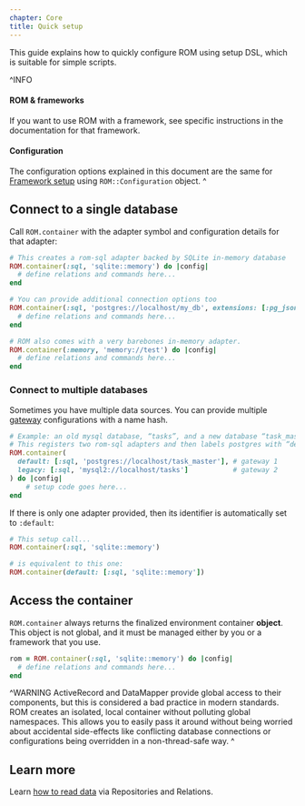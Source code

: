 ```yaml
---
chapter: Core
title: Quick setup
---
```


This guide explains how to quickly configure ROM using setup DSL, which is suitable for simple scripts.

^INFO
#### ROM & frameworks

If you want to use ROM with a framework, see specific instructions in the documentation for that framework.

#### Configuration

The configuration options explained in this document are the same for [Framework setup](/learn/core/%{version}/framework-setup) using `ROM::Configuration` object.
^

## Connect to a single database

Call `ROM.container` with the adapter symbol and configuration details for that adapter:

```ruby
# This creates a rom-sql adapter backed by SQLite in-memory database
ROM.container(:sql, 'sqlite::memory') do |config|
  # define relations and commands here...
end

# You can provide additional connection options too
ROM.container(:sql, 'postgres://localhost/my_db', extensions: [:pg_json, :pg_timestamptz]) do |config|
  # define relations and commands here...
end

# ROM also comes with a very barebones in-memory adapter.
ROM.container(:memory, 'memory://test') do |config|
  # define relations and commands here...
end
```

### Connect to multiple databases

Sometimes you have multiple data sources. You can provide multiple [gateway](/learn/introduction/glossary/#gateway) configurations with a name hash.

```ruby
# Example: an old mysql database, “tasks”, and a new database “task_master”
# This registers two rom-sql adapters and then labels postgres with “default” and mysql with “legacy”
ROM.container(
  default: [:sql, 'postgres://localhost/task_master'], # gateway 1
  legacy: [:sql, 'mysql2://localhost/tasks']           # gateway 2
) do |config|
    # setup code goes here...
end
```

If there is only one adapter provided, then its identifier is automatically set to `:default`:

```ruby
# This setup call...
ROM.container(:sql, 'sqlite::memory')

# is equivalent to this one:
ROM.container(default: [:sql, 'sqlite::memory'])
```

## Access the container

`ROM.container` always returns the finalized environment container **object**. This object is not global, and it must be managed either by you or a framework that you use.

```ruby
rom = ROM.container(:sql, 'sqlite::memory') do |config|
  # define relations and commands here...
end
```

^WARNING
ActiveRecord and DataMapper provide global access to their components, but this
is considered a bad practice in modern standards. ROM creates an isolated, local
container without polluting global namespaces. This allows you to easily pass
it around without being worried about accidental side-effects like conflicting
database connections or configurations being overridden in a non-thread-safe
way.
^

## Learn more

Learn [how to read data](/learn/repository/%{version}/reading-simple-objects/) via Repositories and Relations.
